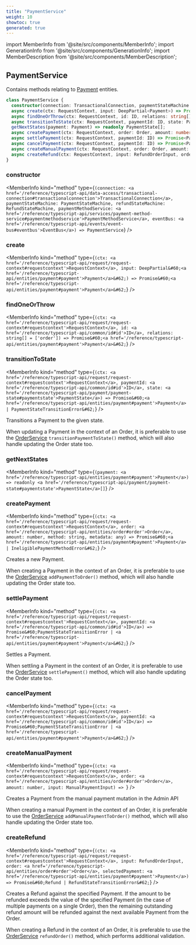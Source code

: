```yaml
---
title: "PaymentService"
weight: 10
showtoc: true
generated: true
---
```

<!-- This file was generated from the Vendure source. Do not modify. Instead, re-run the "docs:build" script -->
import MemberInfo from '@site/src/components/MemberInfo';
import GenerationInfo from '@site/src/components/GenerationInfo';
import MemberDescription from '@site/src/components/MemberDescription';


## PaymentService

<GenerationInfo sourceFile="packages/core/src/service/services/payment.service.ts" sourceLine="42" packageName="@vendure/core" />

Contains methods relating to <a href='/reference/typescript-api/entities/payment#payment'>Payment</a> entities.

```ts title="Signature"
class PaymentService {
  constructor(connection: TransactionalConnection, paymentStateMachine: PaymentStateMachine, refundStateMachine: RefundStateMachine, paymentMethodService: PaymentMethodService, eventBus: EventBus)
  async create(ctx: RequestContext, input: DeepPartial<Payment>) => Promise<Payment>;
  async findOneOrThrow(ctx: RequestContext, id: ID, relations: string[] = ['order']) => Promise<Payment>;
  async transitionToState(ctx: RequestContext, paymentId: ID, state: PaymentState) => Promise<Payment | PaymentStateTransitionError>;
  getNextStates(payment: Payment) => readonly PaymentState[];
  async createPayment(ctx: RequestContext, order: Order, amount: number, method: string, metadata: any) => Promise<Payment | IneligiblePaymentMethodError>;
  async settlePayment(ctx: RequestContext, paymentId: ID) => Promise<PaymentStateTransitionError | Payment>;
  async cancelPayment(ctx: RequestContext, paymentId: ID) => Promise<PaymentStateTransitionError | Payment>;
  async createManualPayment(ctx: RequestContext, order: Order, amount: number, input: ManualPaymentInput) => ;
  async createRefund(ctx: RequestContext, input: RefundOrderInput, order: Order, selectedPayment: Payment) => Promise<Refund | RefundStateTransitionError>;
}
```

<div className="members-wrapper">

### constructor

<MemberInfo kind="method" type={`(connection: <a href='/reference/typescript-api/data-access/transactional-connection#transactionalconnection'>TransactionalConnection</a>, paymentStateMachine: PaymentStateMachine, refundStateMachine: RefundStateMachine, paymentMethodService: <a href='/reference/typescript-api/services/payment-method-service#paymentmethodservice'>PaymentMethodService</a>, eventBus: <a href='/reference/typescript-api/events/event-bus#eventbus'>EventBus</a>) => PaymentService`}   />


### create

<MemberInfo kind="method" type={`(ctx: <a href='/reference/typescript-api/request/request-context#requestcontext'>RequestContext</a>, input: DeepPartial&#60;<a href='/reference/typescript-api/entities/payment#payment'>Payment</a>&#62;) => Promise&#60;<a href='/reference/typescript-api/entities/payment#payment'>Payment</a>&#62;`}   />


### findOneOrThrow

<MemberInfo kind="method" type={`(ctx: <a href='/reference/typescript-api/request/request-context#requestcontext'>RequestContext</a>, id: <a href='/reference/typescript-api/common/id#id'>ID</a>, relations: string[] = ['order']) => Promise&#60;<a href='/reference/typescript-api/entities/payment#payment'>Payment</a>&#62;`}   />


### transitionToState

<MemberInfo kind="method" type={`(ctx: <a href='/reference/typescript-api/request/request-context#requestcontext'>RequestContext</a>, paymentId: <a href='/reference/typescript-api/common/id#id'>ID</a>, state: <a href='/reference/typescript-api/payment/payment-state#paymentstate'>PaymentState</a>) => Promise&#60;<a href='/reference/typescript-api/entities/payment#payment'>Payment</a> | PaymentStateTransitionError&#62;`}   />

Transitions a Payment to the given state.

When updating a Payment in the context of an Order, it is
preferable to use the <a href='/reference/typescript-api/services/order-service#orderservice'>OrderService</a> `transitionPaymentToState()` method, which will also handle
updating the Order state too.
### getNextStates

<MemberInfo kind="method" type={`(payment: <a href='/reference/typescript-api/entities/payment#payment'>Payment</a>) => readonly <a href='/reference/typescript-api/payment/payment-state#paymentstate'>PaymentState</a>[]`}   />


### createPayment

<MemberInfo kind="method" type={`(ctx: <a href='/reference/typescript-api/request/request-context#requestcontext'>RequestContext</a>, order: <a href='/reference/typescript-api/entities/order#order'>Order</a>, amount: number, method: string, metadata: any) => Promise&#60;<a href='/reference/typescript-api/entities/payment#payment'>Payment</a> | IneligiblePaymentMethodError&#62;`}   />

Creates a new Payment.

When creating a Payment in the context of an Order, it is
preferable to use the <a href='/reference/typescript-api/services/order-service#orderservice'>OrderService</a> `addPaymentToOrder()` method, which will also handle
updating the Order state too.
### settlePayment

<MemberInfo kind="method" type={`(ctx: <a href='/reference/typescript-api/request/request-context#requestcontext'>RequestContext</a>, paymentId: <a href='/reference/typescript-api/common/id#id'>ID</a>) => Promise&#60;PaymentStateTransitionError | <a href='/reference/typescript-api/entities/payment#payment'>Payment</a>&#62;`}   />

Settles a Payment.

When settling a Payment in the context of an Order, it is
preferable to use the <a href='/reference/typescript-api/services/order-service#orderservice'>OrderService</a> `settlePayment()` method, which will also handle
updating the Order state too.
### cancelPayment

<MemberInfo kind="method" type={`(ctx: <a href='/reference/typescript-api/request/request-context#requestcontext'>RequestContext</a>, paymentId: <a href='/reference/typescript-api/common/id#id'>ID</a>) => Promise&#60;PaymentStateTransitionError | <a href='/reference/typescript-api/entities/payment#payment'>Payment</a>&#62;`}   />


### createManualPayment

<MemberInfo kind="method" type={`(ctx: <a href='/reference/typescript-api/request/request-context#requestcontext'>RequestContext</a>, order: <a href='/reference/typescript-api/entities/order#order'>Order</a>, amount: number, input: ManualPaymentInput) => `}   />

Creates a Payment from the manual payment mutation in the Admin API

When creating a manual Payment in the context of an Order, it is
preferable to use the <a href='/reference/typescript-api/services/order-service#orderservice'>OrderService</a> `addManualPaymentToOrder()` method, which will also handle
updating the Order state too.
### createRefund

<MemberInfo kind="method" type={`(ctx: <a href='/reference/typescript-api/request/request-context#requestcontext'>RequestContext</a>, input: RefundOrderInput, order: <a href='/reference/typescript-api/entities/order#order'>Order</a>, selectedPayment: <a href='/reference/typescript-api/entities/payment#payment'>Payment</a>) => Promise&#60;Refund | RefundStateTransitionError&#62;`}   />

Creates a Refund against the specified Payment. If the amount to be refunded exceeds the value of the
specified Payment (in the case of multiple payments on a single Order), then the remaining outstanding
refund amount will be refunded against the next available Payment from the Order.

When creating a Refund in the context of an Order, it is
preferable to use the <a href='/reference/typescript-api/services/order-service#orderservice'>OrderService</a> `refundOrder()` method, which performs additional
validation.


</div>
